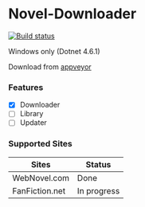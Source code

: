 # Novel-Downloader

[![Build status](https://ci.appveyor.com/api/projects/status/t8dqj3a7hv2v2b2q?svg=true)](https://ci.appveyor.com/project/gmastergreatee/novel-downloader)

Windows only (Dotnet 4.6.1)

Download from [appveyor](https://ci.appveyor.com/project/gmastergreatee/novel-downloader/build/artifacts)

### Features
- [x] Downloader
- [ ] Library
- [ ] Updater

### Supported Sites
|Sites|Status|
|-----|------|
|WebNovel.com|Done|
|FanFiction.net|In progress|
